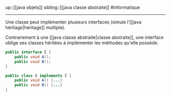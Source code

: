 up::[[java objets]] 
sibling::[[java classe abstraite]]
#informatique

----
Une classe peut implémenter plusieurs interfaces (simule l'[[java héritage|héritage]] multiple).

Contrairement à une [[java classe abstraite|classe abstraite]], une interface oblige ses classes héritées à implémenter les méthodes qu'elle possède.


```java
public interface I {
    public void A();
    public void B();
}
```

```java
public class X implements I {
    public void A() {...}
    public void B() {...}
}
```
